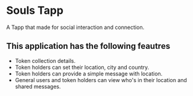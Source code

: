 # Souls Tapp

A Tapp that made for social interaction and connection.

## This application has the following feautres

- Token collection details.
- Token holders can set their location, city and country.
- Token holders can provide a simple message with location.
- General users and token holders can view who's in their location and shared messages.
